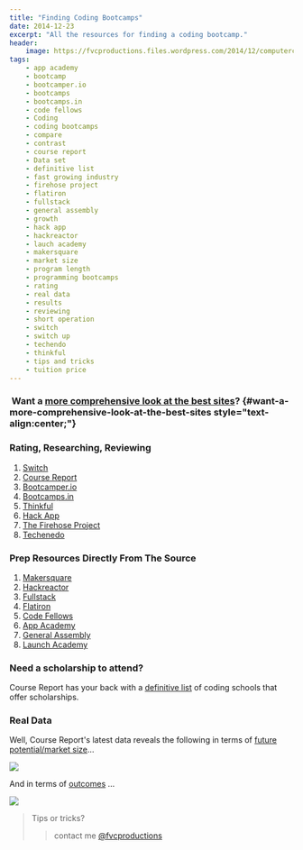 ```yaml
---
title: "Finding Coding Bootcamps"
date: 2014-12-23
excerpt: "All the resources for finding a coding bootcamp."
header:
    image: https://fvcproductions.files.wordpress.com/2014/12/computercoding-xx3888-2187-0-203.jpg
tags:
    - app academy
    - bootcamp
    - bootcamper.io
    - bootcamps
    - bootcamps.in
    - code fellows
    - Coding
    - coding bootcamps
    - compare
    - contrast
    - course report
    - Data set
    - definitive list
    - fast growing industry
    - firehose project
    - flatiron
    - fullstack
    - general assembly
    - growth
    - hack app
    - hackreactor
    - lauch academy
    - makersquare
    - market size
    - program length
    - programming bootcamps
    - rating
    - real data
    - results
    - reviewing
    - short operation
    - switch
    - switch up
    - techendo
    - thinkful
    - tips and tricks
    - tuition price
---
```


###  Want a [more comprehensive look at the best sites](https://fvcproductions.com/blog/2014/11/10/magnifying-the-bootcamp-research-experience/ "Magnifying the Bootcamp Research Experience")? {#want-a-more-comprehensive-look-at-the-best-sites style="text-align:center;"}



### Rating, Researching, Reviewing

1. [Switch](https://www.switchup.org/)
2. [Course Report](https://www.coursereport.com/)
3. [Bootcamper.io](https://bootcamper.io/)
4.  [Bootcamps.in](https://www.bootcamps.in/)
5.  [Thinkful](https://www.thinkful.com/bootcamps/)
6.  [Hack App](https://hackapp.co/)
7.  [The Firehose
    Project](https://www.thefirehoseproject.com/definitive-guide)
8.  [Techenedo](https://schools.techendo.com/leaderboard)



### Prep Resources Directly From The Source

1. [Makersquare](https://learn.makersquare.com/courses)
2. [Hackreactor](https://www.hackreactor.com/prepare-for-admissions-challenge/)
3. [Fullstack](https://www.fullstackacademy.com/interview_prep)
4.  [Flatiron](https://prework.flatironschool.com)
5.  [Code Fellows](https://fsje.codefellows.org/index.html)
6.  [App Academy](https://github.com/appacademy/prep-work)
7.  [General Assembly](https://dash.generalassemb.ly)
8.  [Launch Academy](https://www.launchacademy.com/codecabulary)



### Need a scholarship to attend?

Course Report has your back with a [definitive
list](https://www.coursereport.com/resources/the-definitive-list-of-programming-bootcamp-scholarships)
of coding schools that offer scholarships.



### Real Data

Well, Course Report's latest data reveals the following in terms of
[future potential/market
size](https://www.coursereport.com/resources/course-report-bootcamp-market-size-study)…

![](https://course_report_production.s3.amazonaws.com/rich/rich_files/rich_files/167/original/infographic-20market-20size-20draft5.png)

And in terms of
[outcomes](https://www.coursereport.com/resources/course-report-bootcamp-graduate-demographics-outcomes-study)
…

![](https://course_report_production.s3.amazonaws.com/rich/rich_files/rich_files/274/original/course-20report-20survey.jpg)



> Tips or tricks?
>
> > contact me [@fvcproductions](https://twitter.com/fvcproductions)

